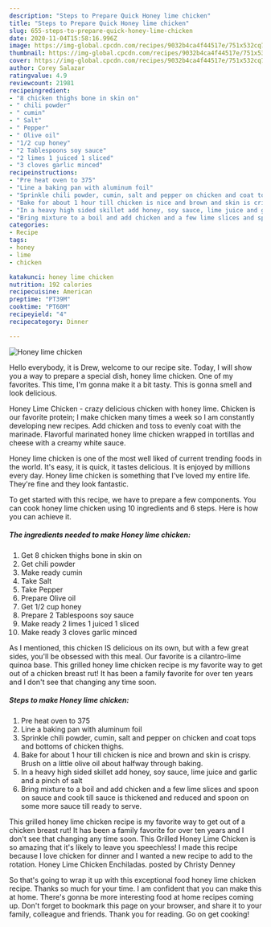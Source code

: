 ```yaml
---
description: "Steps to Prepare Quick Honey lime chicken"
title: "Steps to Prepare Quick Honey lime chicken"
slug: 655-steps-to-prepare-quick-honey-lime-chicken
date: 2020-11-04T15:58:16.996Z
image: https://img-global.cpcdn.com/recipes/9032b4ca4f44517e/751x532cq70/honey-lime-chicken-recipe-main-photo.jpg
thumbnail: https://img-global.cpcdn.com/recipes/9032b4ca4f44517e/751x532cq70/honey-lime-chicken-recipe-main-photo.jpg
cover: https://img-global.cpcdn.com/recipes/9032b4ca4f44517e/751x532cq70/honey-lime-chicken-recipe-main-photo.jpg
author: Corey Salazar
ratingvalue: 4.9
reviewcount: 21981
recipeingredient:
- "8 chicken thighs bone in skin on"
- " chili powder"
- " cumin"
- " Salt"
- " Pepper"
- " Olive oil"
- "1/2 cup honey"
- "2 Tablespoons soy sauce"
- "2 limes 1 juiced 1 sliced"
- "3 cloves garlic minced"
recipeinstructions:
- "Pre heat oven to 375"
- "Line a baking pan with aluminum foil"
- "Sprinkle chili powder, cumin, salt and pepper on chicken and coat tops and bottoms of chicken thighs."
- "Bake for about 1 hour till chicken is nice and brown and skin is crispy. Brush on a little olive oil about halfway through baking."
- "In a heavy high sided skillet add honey, soy sauce, lime juice and garlic and a pinch of salt"
- "Bring mixture to a boil and add chicken and a few lime slices and spoon on sauce and cook till sauce is thickened and reduced and spoon on some more sauce till ready to serve."
categories:
- Recipe
tags:
- honey
- lime
- chicken

katakunci: honey lime chicken 
nutrition: 192 calories
recipecuisine: American
preptime: "PT39M"
cooktime: "PT60M"
recipeyield: "4"
recipecategory: Dinner

---
```



![Honey lime chicken](https://img-global.cpcdn.com/recipes/9032b4ca4f44517e/751x532cq70/honey-lime-chicken-recipe-main-photo.jpg)

Hello everybody, it is Drew, welcome to our recipe site. Today, I will show you a way to prepare a special dish, honey lime chicken. One of my favorites. This time, I'm gonna make it a bit tasty. This is gonna smell and look delicious.

Honey Lime Chicken - crazy delicious chicken with honey lime. Chicken is our favorite protein; I make chicken many times a week so I am constantly developing new recipes. Add chicken and toss to evenly coat with the marinade. Flavorful marinated honey lime chicken wrapped in tortillas and cheese with a creamy white sauce.

Honey lime chicken is one of the most well liked of current trending foods in the world. It's easy, it is quick, it tastes delicious. It is enjoyed by millions every day. Honey lime chicken is something that I've loved my entire life. They're fine and they look fantastic.


To get started with this recipe, we have to prepare a few components. You can cook honey lime chicken using 10 ingredients and 6 steps. Here is how you can achieve it.

<!--inarticleads1-->

##### The ingredients needed to make Honey lime chicken:

1. Get 8 chicken thighs bone in skin on
1. Get  chili powder
1. Make ready  cumin
1. Take  Salt
1. Take  Pepper
1. Prepare  Olive oil
1. Get 1/2 cup honey
1. Prepare 2 Tablespoons soy sauce
1. Make ready 2 limes 1 juiced 1 sliced
1. Make ready 3 cloves garlic minced


As I mentioned, this chicken IS delicious on its own, but with a few great sides, you&#39;ll be obsessed with this meal. Our favorite is a cilantro-lime quinoa base. This grilled honey lime chicken recipe is my favorite way to get out of a chicken breast rut! It has been a family favorite for over ten years and I don&#39;t see that changing any time soon. 

<!--inarticleads2-->

##### Steps to make Honey lime chicken:

1. Pre heat oven to 375
1. Line a baking pan with aluminum foil
1. Sprinkle chili powder, cumin, salt and pepper on chicken and coat tops and bottoms of chicken thighs.
1. Bake for about 1 hour till chicken is nice and brown and skin is crispy. Brush on a little olive oil about halfway through baking.
1. In a heavy high sided skillet add honey, soy sauce, lime juice and garlic and a pinch of salt
1. Bring mixture to a boil and add chicken and a few lime slices and spoon on sauce and cook till sauce is thickened and reduced and spoon on some more sauce till ready to serve.


This grilled honey lime chicken recipe is my favorite way to get out of a chicken breast rut! It has been a family favorite for over ten years and I don&#39;t see that changing any time soon. This Grilled Honey Lime Chicken is so amazing that it&#39;s likely to leave you speechless! I made this recipe because I love chicken for dinner and I wanted a new recipe to add to the rotation. Honey Lime Chicken Enchiladas. posted by Christy Denney 

So that's going to wrap it up with this exceptional food honey lime chicken recipe. Thanks so much for your time. I am confident that you can make this at home. There's gonna be more interesting food at home recipes coming up. Don't forget to bookmark this page on your browser, and share it to your family, colleague and friends. Thank you for reading. Go on get cooking!
